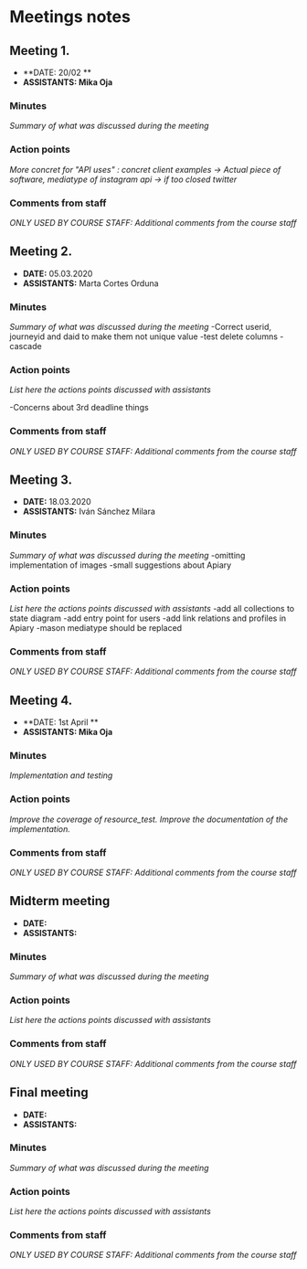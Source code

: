 # Meetings notes

## Meeting 1.
* **DATE: 20/02 **
* **ASSISTANTS: Mika Oja**

### Minutes
*Summary of what was discussed during the meeting*

### Action points
*More concret for "API uses" : concret client examples -> Actual piece of software, mediatype of instagram api -> if too closed twitter*


### Comments from staff
*ONLY USED BY COURSE STAFF: Additional comments from the course staff*

## Meeting 2.
* **DATE:** 05.03.2020
* **ASSISTANTS:** Marta Cortes Orduna

### Minutes
*Summary of what was discussed during the meeting*
-Correct userid, journeyid and daid to make them not unique value
-test delete columns
-cascade
### Action points
*List here the actions points discussed with assistants*

-Concerns about 3rd deadline things

### Comments from staff
*ONLY USED BY COURSE STAFF: Additional comments from the course staff*

## Meeting 3.
* **DATE:** 18.03.2020
* **ASSISTANTS:** Iván Sánchez Milara

### Minutes 
*Summary of what was discussed during the meeting*
-omitting implementation of images
-small suggestions about Apiary

### Action points
*List here the actions points discussed with assistants*
-add all collections to state diagram
-add entry point for users
-add link relations and profiles in Apiary
-mason mediatype should be replaced 

### Comments from staff
*ONLY USED BY COURSE STAFF: Additional comments from the course staff*

## Meeting 4.
* **DATE: 1st April **
* **ASSISTANTS: Mika Oja**

### Minutes
*Implementation and testing*

### Action points
*Improve the coverage of resource_test. Improve the documentation of the implementation.*


### Comments from staff
*ONLY USED BY COURSE STAFF: Additional comments from the course staff*

## Midterm meeting
* **DATE:**
* **ASSISTANTS:**

### Minutes
*Summary of what was discussed during the meeting*

### Action points
*List here the actions points discussed with assistants*


### Comments from staff
*ONLY USED BY COURSE STAFF: Additional comments from the course staff*

## Final meeting
* **DATE:**
* **ASSISTANTS:**

### Minutes
*Summary of what was discussed during the meeting*

### Action points
*List here the actions points discussed with assistants*


### Comments from staff
*ONLY USED BY COURSE STAFF: Additional comments from the course staff*

